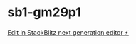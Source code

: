 # sb1-gm29p1

[Edit in StackBlitz next generation editor ⚡️](https://stackblitz.com/~/github.com/Szymonp99/sb1-gm29p1)